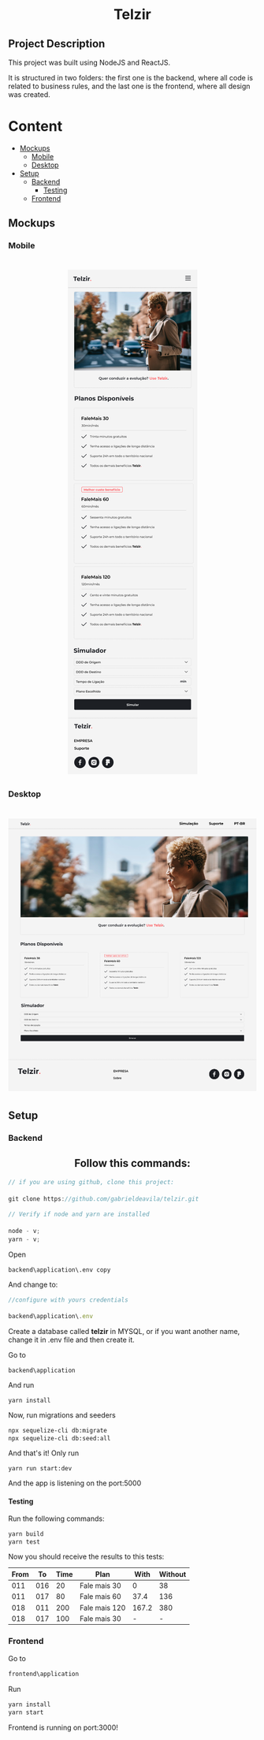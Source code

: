 <h1 align="center">Telzir</h1>

## Project Description

<p align="justify">This project was built using NodeJS and ReactJS.

It is structured in two folders: the first one is the backend, where all code is related to business rules, and the last one is the frontend, where all design was created. </p>

# Content

- [Mockups](#mockups)
  - [Mobile](#mobile)
  - [Desktop](#desktop)
- [Setup](#setup)
  - [Backend](#backend)
    - [Testing](#testing)
  - [Frontend](#frontend)
  <!--te-->

## Mockups

### Mobile

<h1 align="center">
  <img alt="Mobile Telzir" title="Mobile Telzir" src="./mockups/Home Telzir.png" />
</h1>

### Desktop

<h1 align="center">
  <img alt="Desktop Telzir" title="Desktop Telzir" src="./mockups/Telzir- main.png" />
</h1>

## Setup

### Backend

<h2 align="center">Follow this commands:</h2>

```js
// if you are using github, clone this project:

git clone https://github.com/gabrieldeavila/telzir.git

```

```js
// Verify if node and yarn are installed

node - v;
yarn - v;
```

<p> 
Open 
</p>

```
backend\application\.env copy
```

<p> 
And change to:
</p>

```js
//configure with yours credentials

backend\application\.env
```

<p>Create a database called <strong>telzir</strong> in MYSQL, or if you want another name, change it in .env file and then create it.</p>

<p>Go to </p>

```
backend\application
```

<p>And run</p>

```
yarn install
```

<p>Now, run migrations and seeders</p>

```
npx sequelize-cli db:migrate
npx sequelize-cli db:seed:all
```

<p>And that's it! Only run</p>

```
yarn run start:dev
```

<p>And the app is listening on the port:5000</p>

#### Testing

<p>Run the following commands:</p>

```
yarn build
yarn test
```

<p>
  Now you should receive the results to this tests:
</p>

| From | To  | Time | Plan          | With  | Without |
| ---- | --- | ---- | ------------- | ----- | ------- |
| 011  | 016 | 20   | Fale mais 30  | 0     | 38      |
| 011  | 017 | 80   | Fale mais 60  | 37.4  | 136     |
| 018  | 011 | 200  | Fale mais 120 | 167.2 | 380     |
| 018  | 017 | 100  | Fale mais 30  | -     | -       |

### Frontend

<p>Go to</p>

```js
frontend\application
```

<p>Run</p>

```js
yarn install
yarn start
```

<p>Frontend is running on port:3000!</p>
